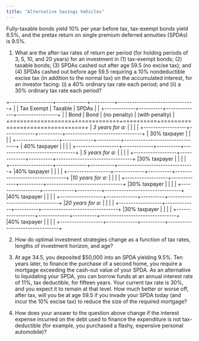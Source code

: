 ```yaml
---
title: "Alternative Savings Vehicles"
---
```


Fully-taxable bonds yield 10% per year before tax, tax-exempt bonds yield 6.5%,
and the pretax return on single premium deferred annuities (SPDAs) is 9.5%.

1. What are the after-tax rates of return per period (for holding periods of 3,
5, 10, and 20 years) for an investment in (1) tax-exempt bonds; (2) taxable
bonds; (3) SPDAs cashed out after age 59.5 (no excise tax); and (4) SPDAs
cashed out before age 59.5 requiring a 10% nondeductible excise tax (in
addition to the normal tax) on the accumulated interest, for an investor
facing: (i) a 40% ordinary tax rate each period; and (ii) a 30% ordinary tax
rate each period?

+------------------+-------------+----------+--------------------------------+
|                  | Tax Exempt  | Taxable  | SPDAs                          |
|                  +-------------+----------+--------------+-----------------+
|                  |  Bond       | Bond     | (no penalty) | (with penalty)  |
+==================+=============+==========+==============+=================+
| _3 years for a:_ |             |          |                                |
+------------------+-------------+----------+--------------------------------+
| 30\% taxpayer    |             |          |                                | 
+------------------+-------------+----------+--------------------------------+
| 40\% taxpayer    |             |          |                                |
+------------------+-------------+----------+--------------------------------+
| _5 years for a:_ |             |          |                                |
+------------------+-------------+----------+--------------------------------+
|30\% taxpayer     |             |          |                                |
+------------------+-------------+----------+--------------------------------+
|40\% taxpayer     |             |          |                                |
+------------------+-------------+----------+--------------------------------+
|_10 years for a:_ |             |          |                                | 
+------------------+-------------+----------+--------------------------------+
|30\% taxpayer     |             |          |                                |
+------------------+-------------+----------+--------------------------------+
|40\% taxpayer     |             |          |                                |
+------------------+-------------+----------+--------------------------------+
|_20 years for a:_ |             |          |                                | 
+------------------+-------------+----------+--------------------------------+
|30\% taxpayer     |             |          |                                |
+------------------+-------------+----------+--------------------------------+
|40\% taxpayer     |             |          |                                |
+------------------+-------------+----------+--------------------------------+

2. How do optimal investment strategies change as a function of tax rates,
lengths of investment horizon, and age?

3. At age 34.5, you deposited $50,000 into an SPDA yielding 9.5%. Ten years
later, to finance the purchase of a second home, you require a mortgage
exceeding the cash-out value of your SPDA. As an alternative to liquidating
your SPDA, you can borrow funds at an annual interest rate of 11%, tax
deductible, for fifteen years. Your current tax rate is 30%, and you expect it
to remain at that level. How much better or worse off, after tax, will you be
at age 59.5 if you invade your SPDA today (and incur the 10% excise tax) to
reduce the size of the required mortgage?

4. How does your answer to the question above change if the interest expense
incurred on the debt used to finance the expenditure is not tax-deductible (for
example, you purchased a flashy, expensive personal automobile)?
